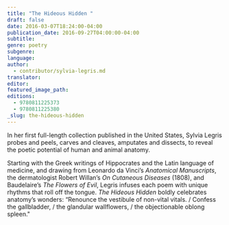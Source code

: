 ```yaml
---
title: "The Hideous Hidden "
draft: false
date: 2016-03-07T18:24:00-04:00
publication_date: 2016-09-27T04:00:00-04:00
subtitle:
genre: poetry
subgenre:
language:
author:
  - contributor/sylvia-legris.md
translator:
editor:
featured_image_path:
editions:
  - 9780811225373
  - 9780811225380
_slug: the-hideous-hidden
---
```


In her first full-length collection published in the United States, Sylvia Legris probes and peels, carves and cleaves, amputates and dissects, to reveal the poetic potential of human and animal anatomy.

Starting with the Greek writings of Hippocrates and the Latin language of medicine, and drawing from Leonardo da Vinci’s _Anatomical Manuscripts_, the dermatologist Robert Willan’s _On Cutaneous Diseases_ (1808), and Baudelaire’s _The Flowers of Evil_, Legris infuses each poem with unique rhythms that roll off the tongue. _The Hideous Hidden_ boldly celebrates anatomy’s wonders: “Renounce the vestibule of non-vital vitals. / Confess the gallbladder, / the glandular wallflowers, / the objectionable oblong spleen."

